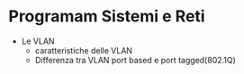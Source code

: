 # Programam Sistemi e Reti

- Le VLAN
	- caratteristiche delle VLAN
	- Differenza tra VLAN port based e port tagged(802.1Q)
<!--stackedit_data:
eyJoaXN0b3J5IjpbLTE4NDAwNDkxMzAsLTIwODg3NDY2MTJdfQ
==
-->